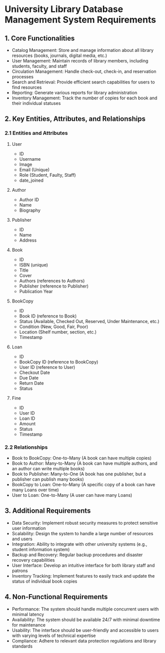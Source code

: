 # University Library Database Management System Requirements

## 1. Core Functionalities

- Catalog Management: Store and manage information about all library resources (books, journals, digital media, etc.)
- User Management: Maintain records of library members, including students, faculty, and staff
- Circulation Management: Handle check-out, check-in, and reservation processes
- Search and Retrieval: Provide efficient search capabilities for users to find resources
- Reporting: Generate various reports for library administration
- Inventory Management: Track the number of copies for each book and their individual statuses

## 2. Key Entities, Attributes, and Relationships

### 2.1 Entities and Attributes

1. User
   - ID
   - Username
   - Image
   - Email (Unique)
   - Role (Student, Faulty, Staff)
   - date_joined

2. Author
   - Author ID
   - Name
   - Biography

3. Publisher
   - ID
   - Name
   - Address

4. Book
   - ID
   - ISBN (unique)
   - Title
   - Cover
   - Authors (references to Authors)
   - Publisher (reference to Publisher)
   - Publication Year

5. BookCopy
   - ID
   - Book ID (reference to Book)
   - Status (Available, Checked Out, Reserved, Under Maintenance, etc.)
   - Condition (New, Good, Fair, Poor)
   - Location (Shelf number, section, etc.)
   - Timestamp

6. Loan
   - ID
   - BookCopy ID (reference to BookCopy)
   - User ID (reference to User)
   - Checkout Date
   - Due Date
   - Return Date
   - Status

7. Fine
   - ID
   - User ID
   - Loan ID
   - Amount
   - Status
   - Timestamp


### 2.2 Relationships

- Book to BookCopy: One-to-Many (A book can have multiple copies)
- Book to Author: Many-to-Many (A book can have multiple authors, and an author can write multiple books)
- Book to Publisher: Many-to-One (A book has one publisher, but a publisher can publish many books)
- BookCopy to Loan: One-to-Many (A specific copy of a book can have many Loans over time)
- User to Loan: One-to-Many (A user can have many Loans)

## 3. Additional Requirements

- Data Security: Implement robust security measures to protect sensitive user information
- Scalability: Design the system to handle a large number of resources and users
- Integration: Ability to integrate with other university systems (e.g., student information system)
- Backup and Recovery: Regular backup procedures and disaster recovery capabilities
- User Interface: Develop an intuitive interface for both library staff and patrons
- Inventory Tracking: Implement features to easily track and update the status of individual book copies

## 4. Non-Functional Requirements

- Performance: The system should handle multiple concurrent users with minimal latency
- Availability: The system should be available 24/7 with minimal downtime for maintenance
- Usability: The interface should be user-friendly and accessible to users with varying levels of technical expertise
- Compliance: Adhere to relevant data protection regulations and library standards

